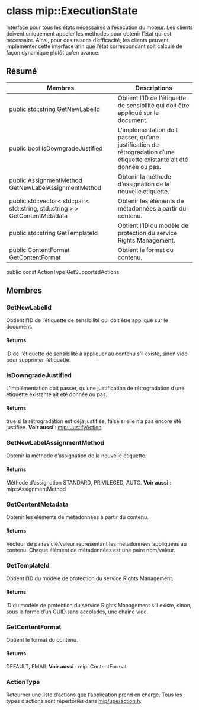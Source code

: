 # <a name="class-mipexecutionstate"></a>class mip::ExecutionState 
Interface pour tous les états nécessaires à l’exécution du moteur.
Les clients doivent uniquement appeler les méthodes pour obtenir l’état qui est nécessaire. Ainsi, pour des raisons d’efficacité, les clients peuvent implémenter cette interface afin que l’état correspondant soit calculé de façon dynamique plutôt qu’en avance.
## <a name="summary"></a>Résumé
 Membres                        | Descriptions                                
--------------------------------|---------------------------------------------
public std::string GetNewLabelId | Obtient l’ID de l’étiquette de sensibilité qui doit être appliqué sur le document.
public bool IsDowngradeJustified | L’implémentation doit passer, qu’une justification de rétrogradation d’une étiquette existante ait été donnée ou pas.
public AssignmentMethod GetNewLabelAssignmentMethod | Obtenir la méthode d’assignation de la nouvelle étiquette.
public std::vector< std::pair< std::string, std::string > > GetContentMetadata | Obtenir les éléments de métadonnées à partir du contenu.
public std::string GetTemplateId | Obtient l’ID du modèle de protection du service Rights Management.
public ContentFormat GetContentFormat | Obtient le format du contenu.
public const ActionType GetSupportedActions
## <a name="members"></a>Membres
### <a name="getnewlabelid"></a>GetNewLabelId
Obtient l’ID de l’étiquette de sensibilité qui doit être appliqué sur le document.
#### <a name="returns"></a>Returns
ID de l’étiquette de sensibilité à appliquer au contenu s’il existe, sinon vide pour supprimer l’étiquette.
### <a name="isdowngradejustified"></a>IsDowngradeJustified
L’implémentation doit passer, qu’une justification de rétrogradation d’une étiquette existante ait été donnée ou pas.
#### <a name="returns"></a>Returns
true si la rétrogradation est déjà justifiée, false si elle n’a pas encore été justifiée. 
**Voir aussi** : [mip::JustifyAction](#classmip_1_1_justify_action)
### <a name="getnewlabelassignmentmethod"></a>GetNewLabelAssignmentMethod
Obtenir la méthode d’assignation de la nouvelle étiquette.
#### <a name="returns"></a>Returns
Méthode d’assignation STANDARD, PRIVILEGED, AUTO. 
**Voir aussi** : mip::AssignmentMethod
### <a name="getcontentmetadata"></a>GetContentMetadata
Obtenir les éléments de métadonnées à partir du contenu.
#### <a name="returns"></a>Returns
Vecteur de paires clé/valeur représentant les métadonnées appliquées au contenu. Chaque élément de métadonnées est une paire nom/valeur.
### <a name="gettemplateid"></a>GetTemplateId
Obtient l’ID du modèle de protection du service Rights Management.
#### <a name="returns"></a>Returns
ID du modèle de protection du service Rights Management s’il existe, sinon, sous la forme d’un GUID sans accolades, une chaîne vide.
### <a name="getcontentformat"></a>GetContentFormat
Obtient le format du contenu.
#### <a name="returns"></a>Returns
DEFAULT, EMAIL **Voir aussi** : mip::ContentFormat
### <a name="actiontype"></a>ActionType
Retourner une liste d’actions que l’application prend en charge. Tous les types d’actions sont répertoriés dans [mip/upe/action.h](#action_8h).